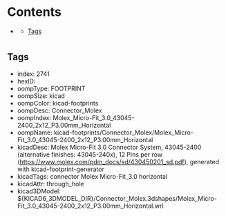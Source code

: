 



Contents
========

* [](#)
	* [Tags](#tags)

# 

## Tags

- index: 2741
- hexID: 
- oompType: FOOTPRINT
- oompSize: kicad
- oompColor: kicad-footprints
- oompDesc: Connector_Molex
- oompIndex: Molex_Micro-Fit_3.0_43045-2400_2x12_P3.00mm_Horizontal
- oompName: kicad-footprints/Connector_Molex/Molex_Micro-Fit_3.0_43045-2400_2x12_P3.00mm_Horizontal
- kicadDesc: Molex Micro-Fit 3.0 Connector System, 43045-2400 (alternative finishes: 43045-240x), 12 Pins per row (https://www.molex.com/pdm_docs/sd/430450201_sd.pdf), generated with kicad-footprint-generator
- kicadTags: connector Molex Micro-Fit_3.0 horizontal
- kicadAttr: through_hole
- kicad3DModel: ${KICAD6_3DMODEL_DIR}/Connector_Molex.3dshapes/Molex_Micro-Fit_3.0_43045-2400_2x12_P3.00mm_Horizontal.wrl
